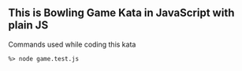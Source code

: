 ## This is Bowling Game Kata in JavaScript with plain JS

Commands used while coding this kata
```
%> node game.test.js
```

